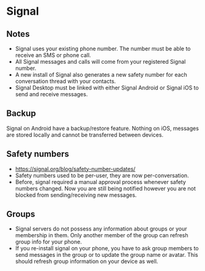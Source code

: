 # Signal
## Notes
- Signal uses your existing phone number.  The number must be able to receive an SMS or phone call. 
- All Signal messages and calls will come from your registered Signal number. 
- A new install of Signal also generates a new safety number for each conversation thread with your contacts.
- Signal Desktop must be linked with either Signal Android or Signal iOS to send and receive messages.

## Backup
Signal on Android have a backup/restore feature. Nothing on iOS, messages are stored locally and cannot be transferred between devices.

## Safety numbers
- https://signal.org/blog/safety-number-updates/
- Safety numbers used to be per-user, they are now per-conversation.
- Before, signal required a manual approval process whenever safety numbers changed. Now you are still being notified however you are not blocked from sending/receiving new messages.

## Groups
- Signal servers do not possess any information about groups or your membership in them. Only another member of the group can refresh group info for your phone.
- If you re-install signal on your phone, you have to ask group members to send messages in the group or to update the group name or avatar. This should refresh group information on your device as well.
